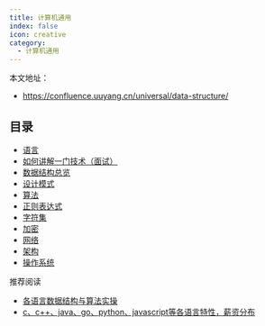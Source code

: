 ```yaml
---
title: 计算机通用
index: false
icon: creative
category:
  - 计算机通用
---
```


本文地址：
- https://confluence.uuyang.cn/universal/data-structure/

## 目录
- [语言](./lang/lang-feature.md)
- [如何讲解一门技术（面试）](./explain.md)
- [数据结构总览](./data-structure/README.md)
- [设计模式](./design-patterns/application-scenarios.md)
- [算法](./algorithm/algorithmic-topics.md)
- [正则表达式](./reg-exp.md)
- [字符集](./character-set.md)
- [加密](./encrypt.md)
- [网络](./network/summary-of-common-knowledge-and-interview-questions.md)
- [架构](./architecture/architect-literacy.md)
- [操作系统](./operating-system/summary.md)

推荐阅读
- [各语言数据结构与算法实操](https://github.com/lcp-code/code-base)
- [c、c++、java、go、python、javascript等各语言特性，薪资分布](./lang/lang-feature.md)
